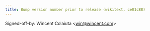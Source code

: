 ```yaml
---
title: Bump version number prior to release (wikitext, ce01c88)
---
```


Signed-off-by: Wincent Colaiuta &lt;win@wincent.com&gt;
